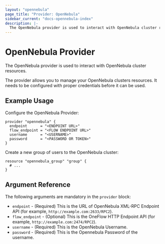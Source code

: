 ```yaml
---
layout: "opennebula"
page_title: "Provider: OpenNebula"
sidebar_current: "docs-opennebula-index"
description: |-
  The OpenNebula provider is used to interact with OpenNebula cluster resources.
---
```


# OpenNebula Provider

The OpenNebula provider is used to interact with OpenNebula cluster resources.

The provider allows you to manage your OpenNebula clusters resources.
It needs to be configured with proper credentials before it can be used.

## Example Usage

Configure the OpenNebula Provider:

```hcl
provider "opennebula" {
  endpoint      = "<ENDPOINT URL>"
  flow_endpoint = "<FLOW ENDPOINT URL>"
  username      = "<USERNAME>"
  password      = "<PASSWORD OR TOKEN>"
}
```

Create a new group of users to the OpenNebula cluster:

```hcl
resource "opennebula_group" "group" {
  # ...
}
```

## Argument Reference

The following arguments are mandatory in the `provider` block:

* `endpoint` - (Required) This is the URL of OpenNebula XML-RPC Endpoint API (for example, `http://example.com:2633/RPC2`).
* `flow_endpoint` - (Optional) This is the OneFlow HTTP Endpoint API (for example, `http://example.com:2474/RPC2`).
* `username` - (Required) This is the OpenNebula Username.
* `password` - (Required) This is the Opennebula Password of the username.
